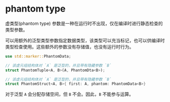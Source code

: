 # phantom type

虚类型(phantom type) 参数是一种在运行时不出现，仅在编译时进行静态检查的类型参数。

可以用额外的泛型类型参数指定数据类型，该类型可以充当标记，也可以供编译时类型检查使用。这些额外的参数没有存储值，也没有运行时行为。

```rust
use std::marker::PhantomData;

// 该虚元组结构体对 `A` 是泛型的，并且带有隐藏参数 `B`
struct PhantomTuple<A, B>(A, PhantomDta<B>);

// 该虚元组结构体对 `A` 是泛型的，并且带有隐藏参数 `B` 
struct PhantomStruct<A, B>{ first: A, phantom: PhantomData<B>}
```

对于泛型 `A` 会分配存储空间，但 `B` 不会。因此，`B` 不能参与运算。

